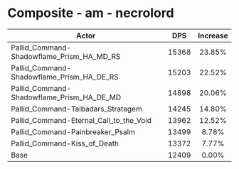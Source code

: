 # Composite - am - necrolord
| Actor | DPS | Increase |
|---|:---:|:---:|
|Pallid_Command-Shadowflame_Prism_HA_MD_RS|15368|23.85%|
|Pallid_Command-Shadowflame_Prism_HA_DE_RS|15203|22.52%|
|Pallid_Command-Shadowflame_Prism_HA_DE_MD|14898|20.06%|
|Pallid_Command-Talbadars_Stratagem|14245|14.80%|
|Pallid_Command-Eternal_Call_to_the_Void|13962|12.52%|
|Pallid_Command-Painbreaker_Psalm|13499|8.78%|
|Pallid_Command-Kiss_of_Death|13372|7.77%|
|Base|12409|0.00%|
